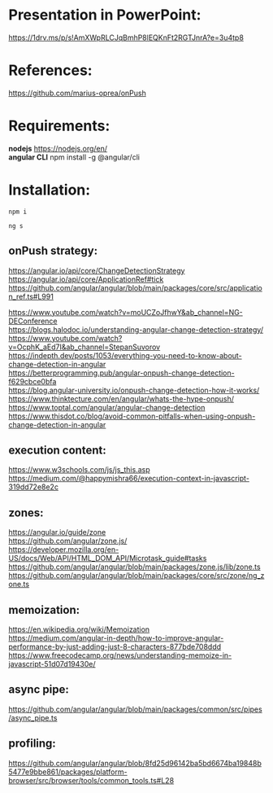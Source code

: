 Presentation in PowerPoint:
===========================
https://1drv.ms/p/s!AmXWpRLCJqBmhP8lEQKnFt2RGTJnrA?e=3u4tp8


References:
===========
https://github.com/marius-oprea/onPush

Requirements:
=============
**nodejs** https://nodejs.org/en/  
**angular CLI** npm install -g @angular/cli

Installation:
=============
`npm i`

`ng s`

onPush strategy:
---------------
  https://angular.io/api/core/ChangeDetectionStrategy  
  https://angular.io/api/core/ApplicationRef#tick  
  https://github.com/angular/angular/blob/main/packages/core/src/application_ref.ts#L991  

  https://www.youtube.com/watch?v=moUCZoJfhwY&ab_channel=NG-DEConference  
  https://blogs.halodoc.io/understanding-angular-change-detection-strategy/  
  https://www.youtube.com/watch?v=OcphK_aEd7I&ab_channel=StepanSuvorov  
  https://indepth.dev/posts/1053/everything-you-need-to-know-about-change-detection-in-angular  
  https://betterprogramming.pub/angular-onpush-change-detection-f629cbce0bfa  
  https://blog.angular-university.io/onpush-change-detection-how-it-works/  
  https://www.thinktecture.com/en/angular/whats-the-hype-onpush/  
  https://www.toptal.com/angular/angular-change-detection  
  https://www.thisdot.co/blog/avoid-common-pitfalls-when-using-onpush-change-detection-in-angular

execution content:
-----------------
  https://www.w3schools.com/js/js_this.asp  
  https://medium.com/@happymishra66/execution-context-in-javascript-319dd72e8e2c

zones:
------
  https://angular.io/guide/zone  
  https://github.com/angular/zone.js/   
  https://developer.mozilla.org/en-US/docs/Web/API/HTML_DOM_API/Microtask_guide#tasks  
  https://github.com/angular/angular/blob/main/packages/zone.js/lib/zone.ts  
  https://github.com/angular/angular/blob/main/packages/core/src/zone/ng_zone.ts

memoization:
-----------
  https://en.wikipedia.org/wiki/Memoization  
  https://medium.com/angular-in-depth/how-to-improve-angular-performance-by-just-adding-just-8-characters-877bde708ddd  
  https://www.freecodecamp.org/news/understanding-memoize-in-javascript-51d07d19430e/

async pipe:
-----------
  https://github.com/angular/angular/blob/main/packages/common/src/pipes/async_pipe.ts

profiling:
----------
  https://github.com/angular/angular/blob/8fd25d96142ba5bd6674ba19848b5477e9bbe861/packages/platform-browser/src/browser/tools/common_tools.ts#L28

